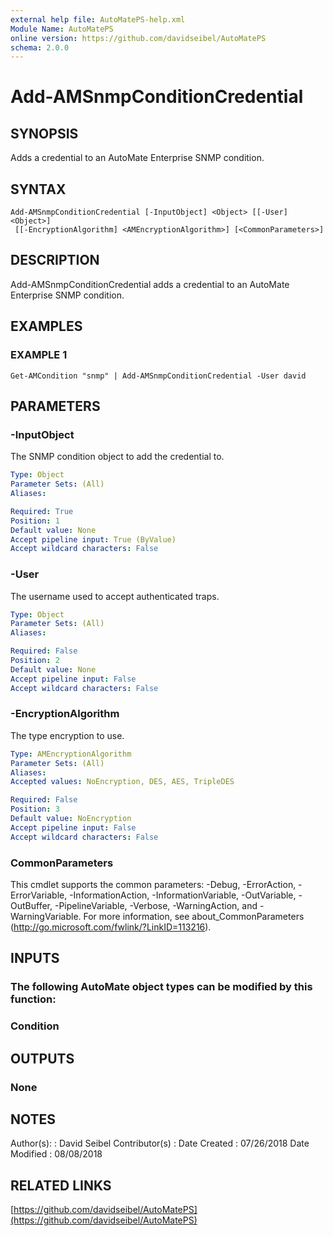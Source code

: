 ```yaml
---
external help file: AutoMatePS-help.xml
Module Name: AutoMatePS
online version: https://github.com/davidseibel/AutoMatePS
schema: 2.0.0
---
```


# Add-AMSnmpConditionCredential

## SYNOPSIS
Adds a credential to an AutoMate Enterprise SNMP condition.

## SYNTAX

```
Add-AMSnmpConditionCredential [-InputObject] <Object> [[-User] <Object>]
 [[-EncryptionAlgorithm] <AMEncryptionAlgorithm>] [<CommonParameters>]
```

## DESCRIPTION
Add-AMSnmpConditionCredential adds a credential to an AutoMate Enterprise SNMP condition.

## EXAMPLES

### EXAMPLE 1
```
Get-AMCondition "snmp" | Add-AMSnmpConditionCredential -User david
```

## PARAMETERS

### -InputObject
The SNMP condition object to add the credential to.

```yaml
Type: Object
Parameter Sets: (All)
Aliases:

Required: True
Position: 1
Default value: None
Accept pipeline input: True (ByValue)
Accept wildcard characters: False
```

### -User
The username used to accept authenticated traps.

```yaml
Type: Object
Parameter Sets: (All)
Aliases:

Required: False
Position: 2
Default value: None
Accept pipeline input: False
Accept wildcard characters: False
```

### -EncryptionAlgorithm
The type encryption to use.

```yaml
Type: AMEncryptionAlgorithm
Parameter Sets: (All)
Aliases:
Accepted values: NoEncryption, DES, AES, TripleDES

Required: False
Position: 3
Default value: NoEncryption
Accept pipeline input: False
Accept wildcard characters: False
```

### CommonParameters
This cmdlet supports the common parameters: -Debug, -ErrorAction, -ErrorVariable, -InformationAction, -InformationVariable, -OutVariable, -OutBuffer, -PipelineVariable, -Verbose, -WarningAction, and -WarningVariable.
For more information, see about_CommonParameters (http://go.microsoft.com/fwlink/?LinkID=113216).

## INPUTS

### The following AutoMate object types can be modified by this function:
### Condition
## OUTPUTS

### None
## NOTES
Author(s):     : David Seibel
Contributor(s) :
Date Created   : 07/26/2018
Date Modified  : 08/08/2018

## RELATED LINKS

[https://github.com/davidseibel/AutoMatePS](https://github.com/davidseibel/AutoMatePS)

